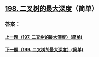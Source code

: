 ## [198. 二叉树的最大深度](https://leetcode-cn.com/problems/merge-two-sorted-lists/)（简单）





### 答案：



#### [上一题（197. 二叉树的最大深度）(简单)](https://github.com/sdwwld/leetCode/blob/master/src/main/java/com/wld/java/leetcode/leetCode0197.md)

#### [下一题（199. 二叉树的最大深度）(简单)](https://github.com/sdwwld/leetCode/blob/master/src/main/java/com/wld/java/leetcode/leetCode0199.md)
